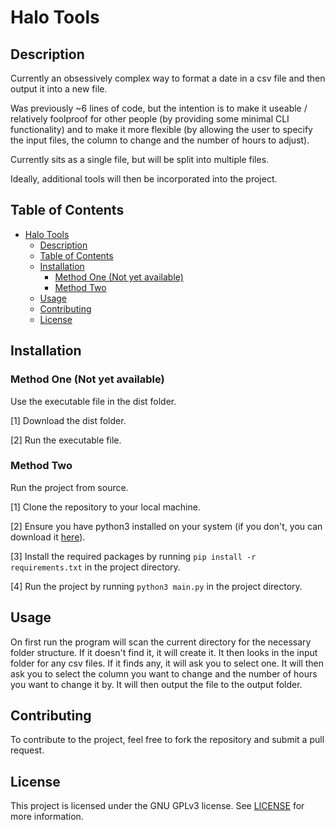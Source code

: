 # Halo Tools


## Description
Currently an obsessively complex way to format a date in a csv file and then output it into a new file.

Was previously ~6 lines of code, but the intention is to make it useable / relatively foolproof for other people (by providing some minimal CLI functionality) and to make it more flexible (by allowing the user to specify the input files, the column to change and the number of hours to adjust).

Currently sits as a single file, but will be split into multiple files.

Ideally, additional tools will then be incorporated into the project.

## Table of Contents

- [Halo Tools](#halo-tools)
  - [Description](#description)
  - [Table of Contents](#table-of-contents)
  - [Installation](#installation)
    - [Method One (Not yet available)](#method-one-not-yet-available)
    - [Method Two](#method-two)
  - [Usage](#usage)
  - [Contributing](#contributing)
  - [License](#license)

## Installation

### Method One (Not yet available)
Use the executable file in the dist folder. 

[1] Download the dist folder.

[2] Run the executable file.

### Method Two
Run the project from source. 

[1] Clone the repository to your local machine.

[2] Ensure you have python3 installed on your system (if you don't, you can download it [here](https://www.python.org/downloads/)).

[3] Install the required packages by running `pip install -r requirements.txt` in the project directory.

[4] Run the project by running `python3 main.py` in the project directory.


## Usage

On first run the program will scan the current directory for the necessary folder structure. If it doesn't find it, it will create it.
It then looks in the input folder for any csv files. If it finds any, it will ask you to select one. It will then ask you to select the column you want to change and the number of hours you want to change it by. It will then output the file to the output folder.

## Contributing

To contribute to the project, feel free to fork the repository and submit a pull request.

## License

This project is licensed under the GNU GPLv3 license. See [LICENSE](license.md) for more information.